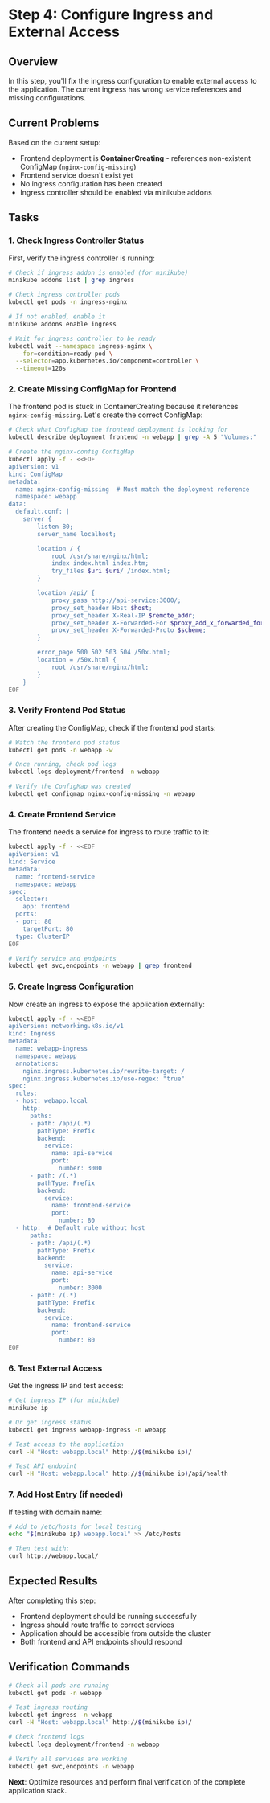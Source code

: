 # Step 4: Configure Ingress and External Access

## Overview

In this step, you'll fix the ingress configuration to enable external access to the application. The current ingress has wrong service references and missing configurations.

## Current Problems

Based on the current setup:
- Frontend deployment is **ContainerCreating** - references non-existent ConfigMap (`nginx-config-missing`)
- Frontend service doesn't exist yet
- No ingress configuration has been created
- Ingress controller should be enabled via minikube addons

## Tasks

### 1. Check Ingress Controller Status

First, verify the ingress controller is running:

```bash
# Check if ingress addon is enabled (for minikube)
minikube addons list | grep ingress

# Check ingress controller pods
kubectl get pods -n ingress-nginx

# If not enabled, enable it
minikube addons enable ingress

# Wait for ingress controller to be ready
kubectl wait --namespace ingress-nginx \
  --for=condition=ready pod \
  --selector=app.kubernetes.io/component=controller \
  --timeout=120s
```

### 2. Create Missing ConfigMap for Frontend

The frontend pod is stuck in ContainerCreating because it references `nginx-config-missing`. Let's create the correct ConfigMap:

```bash
# Check what ConfigMap the frontend deployment is looking for
kubectl describe deployment frontend -n webapp | grep -A 5 "Volumes:"

# Create the nginx-config ConfigMap
kubectl apply -f - <<EOF
apiVersion: v1
kind: ConfigMap
metadata:
  name: nginx-config-missing  # Must match the deployment reference
  namespace: webapp
data:
  default.conf: |
    server {
        listen 80;
        server_name localhost;

        location / {
            root /usr/share/nginx/html;
            index index.html index.htm;
            try_files $uri $uri/ /index.html;
        }

        location /api/ {
            proxy_pass http://api-service:3000/;
            proxy_set_header Host $host;
            proxy_set_header X-Real-IP $remote_addr;
            proxy_set_header X-Forwarded-For $proxy_add_x_forwarded_for;
            proxy_set_header X-Forwarded-Proto $scheme;
        }

        error_page 500 502 503 504 /50x.html;
        location = /50x.html {
            root /usr/share/nginx/html;
        }
    }
EOF
```

### 3. Verify Frontend Pod Status

After creating the ConfigMap, check if the frontend pod starts:

```bash
# Watch the frontend pod status
kubectl get pods -n webapp -w

# Once running, check pod logs
kubectl logs deployment/frontend -n webapp

# Verify the ConfigMap was created
kubectl get configmap nginx-config-missing -n webapp
```

### 4. Create Frontend Service

The frontend needs a service for ingress to route traffic to it:

```bash
kubectl apply -f - <<EOF
apiVersion: v1
kind: Service
metadata:
  name: frontend-service
  namespace: webapp
spec:
  selector:
    app: frontend
  ports:
  - port: 80
    targetPort: 80
  type: ClusterIP
EOF

# Verify service and endpoints
kubectl get svc,endpoints -n webapp | grep frontend
```

### 5. Create Ingress Configuration

Now create an ingress to expose the application externally:

```bash
kubectl apply -f - <<EOF
apiVersion: networking.k8s.io/v1
kind: Ingress
metadata:
  name: webapp-ingress
  namespace: webapp
  annotations:
    nginx.ingress.kubernetes.io/rewrite-target: /
    nginx.ingress.kubernetes.io/use-regex: "true"
spec:
  rules:
  - host: webapp.local
    http:
      paths:
      - path: /api/(.*)
        pathType: Prefix
        backend:
          service:
            name: api-service
            port:
              number: 3000
      - path: /(.*)
        pathType: Prefix
        backend:
          service:
            name: frontend-service
            port:
              number: 80
  - http:  # Default rule without host
      paths:
      - path: /api/(.*)
        pathType: Prefix
        backend:
          service:
            name: api-service
            port:
              number: 3000
      - path: /(.*)
        pathType: Prefix
        backend:
          service:
            name: frontend-service
            port:
              number: 80
EOF
```

### 6. Test External Access

Get the ingress IP and test access:

```bash
# Get ingress IP (for minikube)
minikube ip

# Or get ingress status
kubectl get ingress webapp-ingress -n webapp

# Test access to the application
curl -H "Host: webapp.local" http://$(minikube ip)/

# Test API endpoint
curl -H "Host: webapp.local" http://$(minikube ip)/api/health
```

### 7. Add Host Entry (if needed)

If testing with domain name:

```bash
# Add to /etc/hosts for local testing
echo "$(minikube ip) webapp.local" >> /etc/hosts

# Then test with:
curl http://webapp.local/
```

## Expected Results

After completing this step:
- Frontend deployment should be running successfully
- Ingress should route traffic to correct services
- Application should be accessible from outside the cluster
- Both frontend and API endpoints should respond

## Verification Commands

```bash
# Check all pods are running
kubectl get pods -n webapp

# Test ingress routing
kubectl get ingress -n webapp
curl -H "Host: webapp.local" http://$(minikube ip)/

# Check frontend logs
kubectl logs deployment/frontend -n webapp

# Verify all services are working
kubectl get svc,endpoints -n webapp
```

**Next**: Optimize resources and perform final verification of the complete application stack.